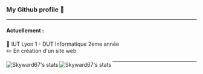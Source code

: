 ### My Github profile 📑

---
#### Actuellement :
💼 IUT Lyon 1 - DUT Informatique 2eme année \
✏️ En création d'un site web



<img align="left" alt="Skyward67's stats" src="https://github-readme-stats.vercel.app/api/top-langs/?username=Skyward67&layout=compact" />
<img align="left" alt="Skyward67's stats" src="https://github-readme-stats.vercel.app/api?username=Skyward67&show_icons=true&theme=radical" />

---

[linkedin]: https://www.linkedin.com/in/dorian-gorse
